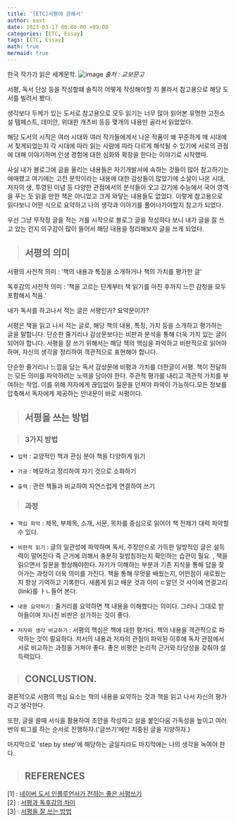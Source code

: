```yaml
---
title: '[ETC]서평에 관해서'
author: east
date: 2023-03-17 00:00:00 +09:00
categories: [ETC, Essay]
tags: [ETC, Essay]
math: true
mermaid: true
---
```


한국 작가가 읽은 세계문학.
![image](https://contents.kyobobook.co.kr/sih/fit-in/200x0/pdt/9788954652643.jpg)
_출처 : 교보문고_


서평, 독서 단상 등을 작성할떄 솔직히 어떻게 작성해야할 지 몰라서 참고용으로 해당 도서를 빌려서 봤다.



생각보다 두께가 있는 도서로 참고용으로 모두 읽기는 너무 많아 읽어본 유명한 고전소설 템페스트, 데미안, 위대한 개츠비 등등 몇개의 내용만 골라서 읽었었다.

해당 도서의 시작은 여러 시대와 여러 작가들에게서 나온 작품이 왜 꾸준하게 매 시대에서 찾게되었는지 각 시대에 따라 읽는 사람에 따라 다르게 해석될 수 있기에 서로의 관점에 대해 이야기하며 인생 경험에 대한 심화와 확장을 한다는 이야기로 시작했따.

사실 내가 블로그에 글을 올리는 내용들은 자기개발서에 속하는 것들이 많아 참고하기는 애매했고 여기에는 고전 문학이라는 내용에 대한 감상들이 많았기에 소설이 나온 시대, 저자의 생, 투영된 이념 등 다양한 관점에서의 분석들이 오고 갔기에 수능에서 국어 영역을 푸는 듯 읽을 만한 책은 아니었고 크게 와닿는 내용들도 없었다. 이렇게 참고용으로 읽다보니 어떤 식으로 요약하고 나의 생각과 이야기를 풀어나가야할지 참고가 되었다.




우선 그냥 무작정 글을 적는 거를 시작으로 블로그 글을 작성하다 보니 내가 글을 잘 쓰고 있는 건지 의구감이 많이 들어서 해당 내용을 정리해보자 글을 쓰게 되었다. 

> ## 서평의 의미

서평의 사전적 의미
: ‘책의 내용과 특징을 소개하거나 책의 가치를 평가한 글’

독후감의 사전적 의미
: ‘책을 고르는 단계부터 책 읽기를 마친 후까지 느낀 감정을 모두 포함해서 적음.’ 

내가 독서를 하고나서 적는 글은 서평인가? 요약문이가?

서평은 책을 읽고 나서 적는 글로, 해당 책의 내용, 특징, 가치 등을 소개하고 평가하는 글을 말합니다. 단순한 줄거리나 감상문보다는 비판과 분석을 통해 더욱 가치 있는 글이 되어야 합니다. 서평을 잘 쓰기 위해서는 해당 책의 핵심을 파악하고 비판적으로 읽어야 하며, 자신의 생각을 정리하여 객관적으로 표현해야 합니다.


단순한 줄거리나 느낌을 담는 독서 감상문에 비평과 가치를 더한글이 서평. 책이 전달하는 모든 의미를 파악하려는 노력을 담아야 한다. 주관적 평가를 내리고 객관적 가치를 부여하는 작업. 이를 위해 저자에게 끊임없이 질문을 던져야 파악이 가능하다.모든 정보를 압축해서 독자에게 제공하는 안내문이 바로 서평이다.



> ## 서평을 쓰는 방법

> ### 3가지 방법

- `입력` : 교양적인 책과 관심 분야 책을 다양하게 읽기

- `가공` : 메모하고 정리하여 자기 것으로 소화하기

- `출력` : 관련 책들과 비교하여 자연스럽게 연결하여 쓰기

> ### 과정

- `핵심 파악` : 제목, 부제목, 소개, 서문, 목차를 중심으로 읽어야 책 전체가 대력 파악할 수 있다.

- `비판적 읽기` : 글의 일관성에 파악하며 독서, 주장만으로 가득한 일방적인 글은 설득력이 떨어진다 즉 근거에 의해서 충분히 뒷밤침하는지 확인하는 습관이 필요. , 책을 읽으면서 질문을 항상해야한다. 자기가 이해하는 부분과 기존 지식을 통해 답을 찾아가는 과정이 더욱 의미를 가진다. 책을 통해 무엇을 배웠는지, 어떤점이 새로웠는지 항상 기억하고 기록한다. 새롭게 읽고 배운 것과 이미 ㄷ알던 것 사이에 연결고리(link)를 ㅏㄴ들어 본다.

- `내용 요약하기` : 줄거리를 요약하면 책 내용을 이해했다는 의미다. 그러나 그대로 받아들이며 지나친 비판은 삼가하는 것이 좋다.

- `저자와 생각 비교하기` : 서평의 핵심은 책에 대한 평가다. 책의 내용을 객관적으로 파악하는 것이 필요하다. 저서의 내용과 저자의 관점이 파악된 이후에 독자 관점에서 서로 비교하는 과정을 거쳐야 좋다. 좋은 비평은 논리적 근거와 타당성을 갖춰야 설득력있다.

> ## CONCLUSTION.

결론적으로 서평의 핵심 요소는 책의 내용을 요약하는 것과 책을 읽고 나서 자신의 평가라고 생각한다.

또한, 글을 쓸때 서식을 활용하여 초안을 작성하고 살을 붙인다음 가독성을 높이고 여러번의 퇴그를 하는 순서로 진행하자.('글쓰기'에만 치중된 글을 지양하자.)

마지막으로 'step by step'에 해당하는 글일지라도 마지막에는 나의 생각을 녹여야 한다.

> ## REFERENCES
[1] : [네이버 도서 인플루언서가 전하는 좋은 서평쓰기](https://blog.naver.com/daeyou99/222759995680)  
[2] : [서평과 독후감의 차이](https://infovator.tistory.com/44)  
[3] : [서평을 잘 쓰는 방법](https://brunch.co.kr/@chu9527/29)

